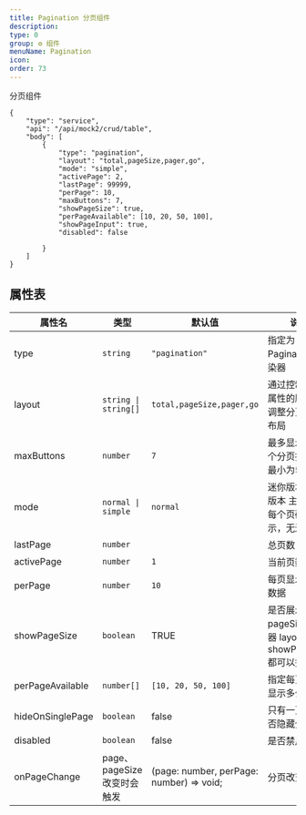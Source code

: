 ```yaml
---
title: Pagination 分页组件
description:
type: 0
group: ⚙ 组件
menuName: Pagination
icon:
order: 73
---
```


分页组件

```schema: scope="body"
{
    "type": "service",
    "api": "/api/mock2/crud/table",
    "body": [
        {
            "type": "pagination",
            "layout": "total,pageSize,pager,go",
            "mode": "simple",
            "activePage": 2,
            "lastPage": 99999,
            "perPage": 10,
            "maxButtons": 7,
            "showPageSize": true,
            "perPageAvailable": [10, 20, 50, 100],
            "showPageInput": true,
            "disabled": false

        }
    ]
}
```
## 属性表

| 属性名        | 类型                                      | 默认值                 | 说明                                                                               |
| ------------- | ----------------------------------------- | ---------------------- | ---------------------------------------------------------------------------------- |
| type          | `string`                  | `"pagination"` | 指定为 Pagination渲染器          |
| layout   | `string \| string[]`       | `total,pageSize,pager,go`                | 通过控制layout属性的顺序，调整分页结构布局                                                      |
| maxButtons    | `number`                                  | `7`                    | 最多显示多少个分页按钮，最小为5                                                             |
| mode     | `normal \| simple`                                  | `normal`              | 迷你版本/简易版本    主要控制每个页码显示，无边框                                    |
| lastPage    | `number`                                  |            | 总页数                                                                     |
| activePage  | `number`    |  `1`  |    当前页数    |
| perPage       | `number`                                  | `10`                   | 每页显示多条数据                                                                   |
|  showPageSize  | `boolean`  |  TRUE  |    是否展示pageSize切换器 layout和showPageSize都可以控制 |
|  perPageAvailable  | `number[]`    | `[10, 20, 50, 100]` | 指定每页可以显示多少条 |
|  hideOnSinglePage  |  `boolean`  | false    |  只有一页时是否隐藏分页器  |
|  disabled  |  `boolean`  | false    |  是否禁用  |
| onPageChange      | page、pageSize改变时会触发         | (page: number, perPage: number) => void;              | 分页改变触发 |
